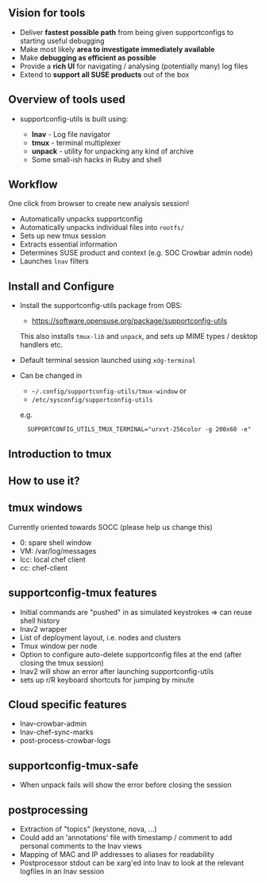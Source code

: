 ## Vision for tools

* Deliver **fastest possible path** from being given
  supportconfigs to starting useful debugging
* Make most likely **area to investigate immediately available**
* Make **debugging as efficient as possible**
* Provide a **rich UI** for navigating / analysing
  (potentially many) log files
* Extend to **support all SUSE products** out of the box

## Overview of tools used

* supportconfig-utils is built using:

    * **lnav** - Log file navigator
    * **tmux** - terminal multiplexer
    * **unpack** - utility for unpacking any kind of archive
    * Some small-ish hacks in Ruby and shell

## Workflow

One click from browser to create new analysis session!

* Automatically unpacks supportconfig
* Automatically unpacks individual files into `rootfs/`
* Sets up new tmux session
* Extracts essential information
* Determines SUSE product and context (e.g. SOC Crowbar admin node)
* Launches `lnav` filters

## Install and Configure

* Install the supportconfig-utils package from OBS:

    * https://software.opensuse.org/package/supportconfig-utils

  This also installs `tmux-lib` and `unpack`, and sets up
  MIME types / desktop handlers etc.

* Default terminal session launched using `xdg-terminal`

* Can be changed in
    * `~/.config/supportconfig-utils/tmux-window` or
    * `/etc/sysconfig/supportconfig-utils`

  e.g.

        SUPPORTCONFIG_UTILS_TMUX_TERMINAL="urxvt-256color -g 200x60 -e"

## Introduction to tmux

## How to use it?

## tmux windows

Currently oriented towards SOCC (please help us change this)

* 0: spare shell window
* VM: /var/log/messages
* lcc: local chef client
* cc: chef-client

## supportconfig-tmux features

* Initial commands are "pushed" in as simulated keystrokes => can reuse shell history
* lnav2 wrapper
* List of deployment layout, i.e. nodes and clusters
* Tmux window per node
* Option to configure auto-delete supportconfig files at the end (after closing the tmux session)
* lnav2 will show an error after launching supportconfig-utils
* sets up r/R keyboard shortcuts for jumping by minute

## Cloud specific features

* lnav-crowbar-admin
* lnav-chef-sync-marks
* post-process-crowbar-logs

## supportconfig-tmux-safe

* When unpack fails will show the error before closing the session

## postprocessing

* Extraction of "topics" (keystone, nova, ...)
* Could add an 'annotations' file with timestamp / comment to add personal comments to the lnav views
* Mapping of MAC and IP addresses to aliases for readability
* Postprocessor stdout can be xarg'ed into lnav to look at the relevant logfiles in an lnav session

